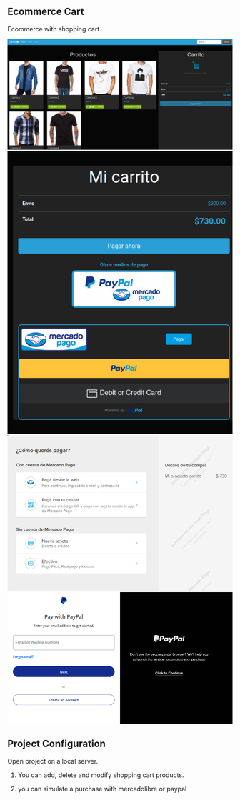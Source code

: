 ## Ecommerce Cart

Ecommerce with shopping cart.

![Img1](assets/images/img1.png)
![Img2](assets/images/img2.png)
![Img3](assets/images/img3.png)
![Img4](assets/images/img4.png)

## Project Configuration

Open project on a local server.

1. You can add, delete and modify shopping cart products.

2. you can simulate a purchase with mercadolibre or paypal 
